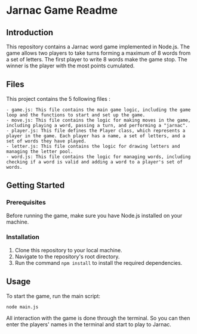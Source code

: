 # Jarnac Game Readme

## Introduction

This repository contains a Jarnac word game implemented in Node.js. The game allows two players to take turns forming a maximum of 8 words from a set of letters. The first player to write 8 words make the game stop. The winner is the player with the most points cumulated.

## Files

This project contains the 5 following files :
    
    - game.js: This file contains the main game logic, including the game loop and the functions to start and set up the game.
    - move.js: This file contains the logic for making moves in the game, including playing a word, passing a turn, and performing a "jarnac".
    - player.js: This file defines the Player class, which represents a player in the game. Each player has a name, a set of letters, and a set of words they have played.
    - letter.js: This file contains the logic for drawing letters and managing the letter pool.
    - word.js: This file contains the logic for managing words, including checking if a word is valid and adding a word to a player's set of words.

## Getting Started

### Prerequisites

Before running the game, make sure you have Node.js installed on your machine.

### Installation

1. Clone this repository to your local machine.
2. Navigate to the repository's root directory.
3. Run the command `npm install` to install the required dependencies.

## Usage

To start the game, run the main script:

```bash
node main.js
```

All interaction with the game is done through the terminal. So you can then enter the players' names in the terminal and start to play to Jarnac.